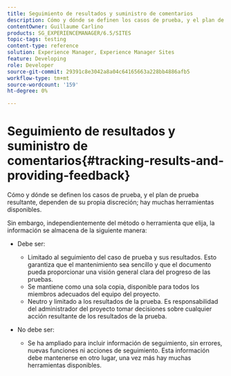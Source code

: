 ```yaml
---
title: Seguimiento de resultados y suministro de comentarios
description: Cómo y dónde se definen los casos de prueba, y el plan de prueba resultante, quedan a su discreción
contentOwner: Guillaume Carlino
products: SG_EXPERIENCEMANAGER/6.5/SITES
topic-tags: testing
content-type: reference
solution: Experience Manager, Experience Manager Sites
feature: Developing
role: Developer
source-git-commit: 29391c8e3042a8a04c64165663a228bb4886afb5
workflow-type: tm+mt
source-wordcount: '159'
ht-degree: 0%

---
```


# Seguimiento de resultados y suministro de comentarios{#tracking-results-and-providing-feedback}

Cómo y dónde se definen los casos de prueba, y el plan de prueba resultante, dependen de su propia discreción; hay muchas herramientas disponibles.

Sin embargo, independientemente del método o herramienta que elija, la información se almacena de la siguiente manera:

* Debe ser:

   * Limitado al seguimiento del caso de prueba y sus resultados. Esto garantiza que el mantenimiento sea sencillo y que el documento pueda proporcionar una visión general clara del progreso de las pruebas.
   * Se mantiene como una sola copia, disponible para todos los miembros adecuados del equipo del proyecto.
   * Neutro y limitado a los resultados de la prueba. Es responsabilidad del administrador del proyecto tomar decisiones sobre cualquier acción resultante de los resultados de la prueba.

* No debe ser:

   * Se ha ampliado para incluir información de seguimiento, sin errores, nuevas funciones ni acciones de seguimiento. Esta información debe mantenerse en otro lugar, una vez más hay muchas herramientas disponibles.

